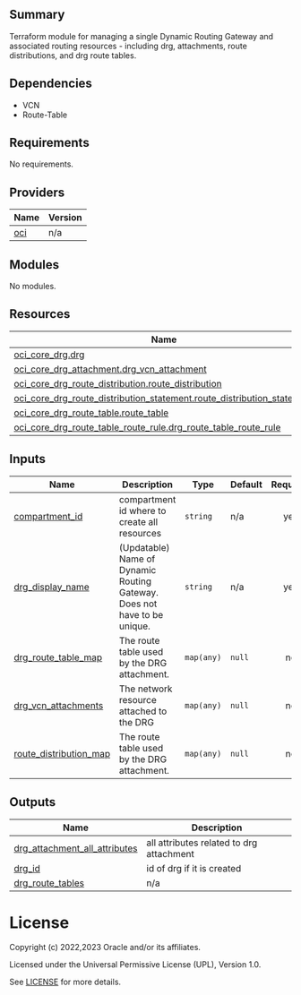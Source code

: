 ## Summary
Terraform module for managing a single Dynamic Routing Gateway 
and associated routing resources - including drg, attachments, 
route distributions, and drg route tables.

## Dependencies 
* VCN
* Route-Table

<!-- BEGIN_TF_DOCS -->
## Requirements

No requirements.

## Providers

| Name | Version |
|------|---------|
| <a name="provider_oci"></a> [oci](#provider\_oci) | n/a |

## Modules

No modules.

## Resources

| Name | Type |
|------|------|
| [oci_core_drg.drg](https://registry.terraform.io/providers/oracle/oci/latest/docs/resources/core_drg) | resource |
| [oci_core_drg_attachment.drg_vcn_attachment](https://registry.terraform.io/providers/oracle/oci/latest/docs/resources/core_drg_attachment) | resource |
| [oci_core_drg_route_distribution.route_distribution](https://registry.terraform.io/providers/oracle/oci/latest/docs/resources/core_drg_route_distribution) | resource |
| [oci_core_drg_route_distribution_statement.route_distribution_statement](https://registry.terraform.io/providers/oracle/oci/latest/docs/resources/core_drg_route_distribution_statement) | resource |
| [oci_core_drg_route_table.route_table](https://registry.terraform.io/providers/oracle/oci/latest/docs/resources/core_drg_route_table) | resource |
| [oci_core_drg_route_table_route_rule.drg_route_table_route_rule](https://registry.terraform.io/providers/oracle/oci/latest/docs/resources/core_drg_route_table_route_rule) | resource |

## Inputs

| Name | Description | Type | Default | Required |
|------|-------------|------|---------|:--------:|
| <a name="input_compartment_id"></a> [compartment\_id](#input\_compartment\_id) | compartment id where to create all resources | `string` | n/a | yes |
| <a name="input_drg_display_name"></a> [drg\_display\_name](#input\_drg\_display\_name) | (Updatable) Name of Dynamic Routing Gateway. Does not have to be unique. | `string` | n/a | yes |
| <a name="input_drg_route_table_map"></a> [drg\_route\_table\_map](#input\_drg\_route\_table\_map) | The route table used by the DRG attachment. | `map(any)` | `null` | no |
| <a name="input_drg_vcn_attachments"></a> [drg\_vcn\_attachments](#input\_drg\_vcn\_attachments) | The network resource attached to the DRG | `map(any)` | `null` | no |
| <a name="input_route_distribution_map"></a> [route\_distribution\_map](#input\_route\_distribution\_map) | The route table used by the DRG attachment. | `map(any)` | `null` | no |

## Outputs

| Name | Description |
|------|-------------|
| <a name="output_drg_attachment_all_attributes"></a> [drg\_attachment\_all\_attributes](#output\_drg\_attachment\_all\_attributes) | all attributes related to drg attachment |
| <a name="output_drg_id"></a> [drg\_id](#output\_drg\_id) | id of drg if it is created |
| <a name="output_drg_route_tables"></a> [drg\_route\_tables](#output\_drg\_route\_tables) | n/a |
<!-- END_TF_DOCS -->    

# License

Copyright (c) 2022,2023 Oracle and/or its affiliates.

Licensed under the Universal Permissive License (UPL), Version 1.0.

See [LICENSE](../../LICENSE) for more details.